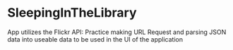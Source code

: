 # SleepingInTheLibrary
App utilizes the Flickr API: Practice making URL Request and parsing JSON data into useable data to be used in the UI of the application

